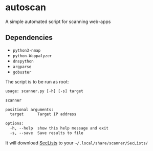 # autoscan
A simple automated script for scanning web-apps

## Dependencies

- `python3-nmap`
- `python-Wappalyzer`
- `dnspython`
- `argparse`
- `gobuster`

The script is to be run as root:

```txt
usage: scanner.py [-h] [-s] target

scanner

positional arguments:
  target      Target IP address

options:
  -h, --help  show this help message and exit
  -s, --save  Save results to file
```
It will download [SecLists](https://github.com/danielmiessler/SecLists) to your `~/.local/share/scanner/SecLists/`


